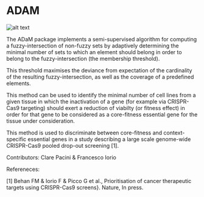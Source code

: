 # ADAM

![alt text](https://github.com/francescojm/ADAM/blob/master/html/ADaM_logo.jpg)

The ADaM package implements a semi-supervised algorithm for computing a fuzzy-intersection of non-fuzzy sets by adaptively 
determining the minimal number of sets to which an element should belong in order to belong to the fuzzy-intersection (the membership threshold).

This threshold maximises the deviance from expectation of the cardinality of the resulting fuzzy-intersection, as well as the  coverage of a predefined elements.

This method can be used to identify the minimal number of cell lines from a given tissue in which the inactivation of a gene (for example via CRISPR-Cas9 targeting) should exert a reduction of viabilty (or fitness effect) in order for that gene to be considered as a core-fitness essential gene for the tissue under consideration.

This method is used to discriminate between core-fitness and context-specific essential genes in a study describing a large scale genome-wide CRISPR-Cas9 pooled drop-out screening [1].

Contributors: Clare Pacini & Francesco Iorio


Refereneces:

[1]  Behan FM & Iorio F & Picco G et al., Prioritisation of cancer therapeutic targets using CRISPR-Cas9 screens}. Nature, In press.
